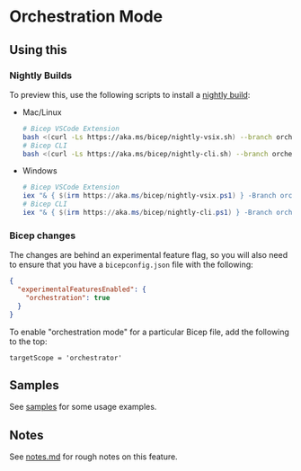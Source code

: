 # Orchestration Mode

## Using this
### Nightly Builds
To preview this, use the following scripts to install a [nightly build](https://github.com/Azure/bicep/blob/main/docs/installing-nightly.md):

* Mac/Linux
    ```sh
    # Bicep VSCode Extension
    bash <(curl -Ls https://aka.ms/bicep/nightly-vsix.sh) --branch orchestrator
    # Bicep CLI
    bash <(curl -Ls https://aka.ms/bicep/nightly-cli.sh) --branch orchestrator
    ```
* Windows
    ```powershell
    # Bicep VSCode Extension
    iex "& { $(irm https://aka.ms/bicep/nightly-vsix.ps1) } -Branch orchestrator"
    # Bicep CLI
    iex "& { $(irm https://aka.ms/bicep/nightly-cli.ps1) } -Branch orchestrator"
    ```
### Bicep changes
The changes are behind an experimental feature flag, so you will also need to ensure that you have a `bicepconfig.json` file with the following:
```json
{
  "experimentalFeaturesEnabled": {
    "orchestration": true
  }
}
```

To enable "orchestration mode" for a particular Bicep file, add the following to the top:
```bicep
targetScope = 'orchestrator'
```

## Samples

See [samples](./samples) for some usage examples.

## Notes

See [notes.md](./notes.md) for rough notes on this feature.

